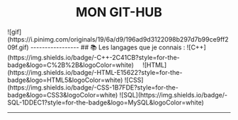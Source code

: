 <div align="center"> <h1>MON GIT-HUB</h1> </div>
  ![gif](https://i.pinimg.com/originals/19/6a/d9/196ad9d3122098b297d7b99ce9ff209f.gif)
-----------------
## 📚 Les langages que je connais :
![C++](https://img.shields.io/badge/-C++-2C41CB?style=for-the-badge&logo=C%2B%2B&logoColor=white)
&nbsp; &nbsp; 
![HTML](https://img.shields.io/badge/-HTML-E15622?style=for-the-badge&logo=HTML5&logoColor=white)
![CSS](https://img.shields.io/badge/-CSS-1B7FDE?style=for-the-badge&logo=CSS3&logoColor=white)
![SQL](https://img.shields.io/badge/-SQL-1DDEC1?style=for-the-badge&logo=MySQL&logoColor=white)
&nbsp; &nbsp;

-----------------
